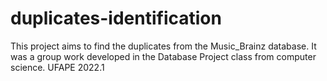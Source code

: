 # duplicates-identification
This project aims to find the duplicates from the Music_Brainz database. It was a group work developed in the Database Project class from computer science. UFAPE 2022.1 
